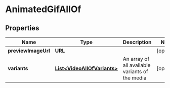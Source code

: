 

# AnimatedGifAllOf


## Properties

Name | Type | Description | Notes
------------ | ------------- | ------------- | -------------
**previewImageUrl** | **URL** |  |  [optional]
**variants** | [**List&lt;VideoAllOfVariants&gt;**](VideoAllOfVariants.md) | An array of all available variants of the media |  [optional]



